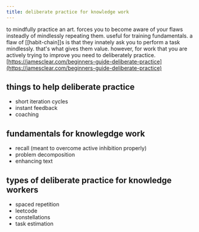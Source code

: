 ```yaml
---
title: deliberate practice for knowledge work
---
```

to mindfully practice an art. forces you to become aware of your flaws insteadly of mindlessly repeating them. useful for training fundamentals.
a flaw of [[habit-chain]]s is that they innately ask you to perform a task mindlessly. that's what gives them value. however, for work that you are actively trying to improve you need to deliberately practice. 
[https://jamesclear.com/beginners-guide-deliberate-practice](https://jamesclear.com/beginners-guide-deliberate-practice)

## things to help deliberate practice
- short iteration cycles
- instant feedback
- coaching

## fundamentals for knowlegdge work
- recall (meant to overcome active inhibition properly)
- problem decomposition
- enhancing text

## types of deliberate practice for knowledge workers
- spaced repetition
- leetcode
- constellations
- task estimation
